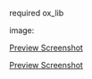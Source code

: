 required ox_lib

image:


[Preview Screenshot](https://media.discordapp.net/attachments/823158996885831720/1097309373656735794/image.png?width=706&height=670)


[Preview Screenshot](https://cdn.discordapp.com/attachments/823158996885831720/1097309565504196729/image.png)
